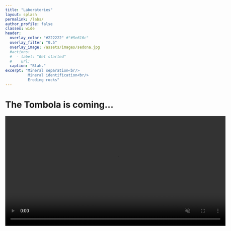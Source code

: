 ```yaml
---
title: "Laboratories"
layout: splash
permalink: /labs/
author_profile: false
classes: wide
header:
  overlay_color: "#222222" #"#5e616c"
  overlay_filter: "0.5"
  overlay_image: /assets/images/sedona.jpg
  #actions:
  #  - label: "Get started"
  #    url: 
  caption: "Blah."
excerpt: "Mineral separation<br/>
          Mineral identification<br/>
          Eroding rocks"
---
```


# The Tombola is coming...

<video width="700px" autoplay loop muted> 
  <source src="/assets/images/6V_film.mov" type="video/mov"> 
</video> 
